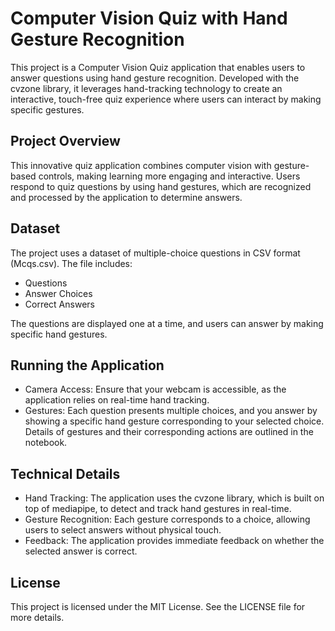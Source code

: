 # Computer Vision Quiz with Hand Gesture Recognition

This project is a Computer Vision Quiz application that enables users to answer questions using hand gesture recognition. Developed with the cvzone library, it leverages hand-tracking technology to create an interactive, touch-free quiz experience where users can interact by making specific gestures.

## Project Overview

This innovative quiz application combines computer vision with gesture-based controls, making learning more engaging and interactive. Users respond to quiz questions by using hand gestures, which are recognized and processed by the application to determine answers.

## Dataset

The project uses a dataset of multiple-choice questions in CSV format (Mcqs.csv). The file includes:

- Questions
- Answer Choices
- Correct Answers

The questions are displayed one at a time, and users can answer by making specific hand gestures.

## Running the Application
- Camera Access: Ensure that your webcam is accessible, as the application relies on real-time hand tracking.
- Gestures: Each question presents multiple choices, and you answer by showing a specific hand gesture corresponding to your selected choice. Details of gestures and their corresponding actions are outlined in the notebook.

## Technical Details

- Hand Tracking: The application uses the cvzone library, which is built on top of mediapipe, to detect and track hand gestures in real-time.
- Gesture Recognition: Each gesture corresponds to a choice, allowing users to select answers without physical touch.
- Feedback: The application provides immediate feedback on whether the selected answer is correct.

## License

This project is licensed under the MIT License. See the LICENSE file for more details.
